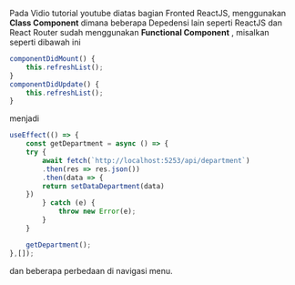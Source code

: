 Pada Vidio tutorial youtube diatas bagian Fronted ReactJS, menggunakan **Class Component** dimana beberapa Depedensi lain seperti ReactJS dan React Router sudah menggunakan **Functional Component** , misalkan seperti dibawah ini

```typescript
componentDidMount() {
    this.refreshList();
}
componentDidUpdate() {
    this.refreshList();
}
```

menjadi 

```typescript
useEffect(() => {
    const getDepartment = async () => {
    try {
        await fetch(`http://localhost:5253/api/department`)
        .then(res => res.json())
        .then(data => {
        return setDataDepartment(data)
    })
        } catch (e) {
            throw new Error(e);
        }
    }

    getDepartment();
},[]);
```

dan beberapa perbedaan di navigasi menu.